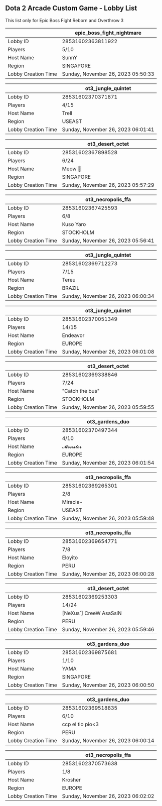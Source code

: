 ## Dota 2 Arcade Custom Game - Lobby List

This list only for Epic Boss Fight Reborn and Overthrow 3

|  | epic_boss_fight_nightmare |
| ------ | ------ |
| Lobby ID | 28531602363811922 |
| Players | 5/10 |
| Host Name | SunnY |
| Region | SINGAPORE |
| Lobby Creation Time | Sunday, November 26, 2023 05:50:33 |


|  | ot3_jungle_quintet |
| ------ | ------ |
| Lobby ID | 28531602370371871 |
| Players | 4/15 |
| Host Name | Trell |
| Region | USEAST |
| Lobby Creation Time | Sunday, November 26, 2023 06:01:41 |


|  | ot3_desert_octet |
| ------ | ------ |
| Lobby ID | 28531602367898528 |
| Players | 6/24 |
| Host Name | Meow 🐾 |
| Region | SINGAPORE |
| Lobby Creation Time | Sunday, November 26, 2023 05:57:29 |


|  | ot3_necropolis_ffa |
| ------ | ------ |
| Lobby ID | 28531602367425593 |
| Players | 6/8 |
| Host Name | Kuso Yaro |
| Region | STOCKHOLM |
| Lobby Creation Time | Sunday, November 26, 2023 05:56:41 |


|  | ot3_jungle_quintet |
| ------ | ------ |
| Lobby ID | 28531602369712273 |
| Players | 7/15 |
| Host Name | Tereu |
| Region | BRAZIL |
| Lobby Creation Time | Sunday, November 26, 2023 06:00:34 |


|  | ot3_jungle_quintet |
| ------ | ------ |
| Lobby ID | 28531602370051349 |
| Players | 14/15 |
| Host Name | Endeavor |
| Region | EUROPE |
| Lobby Creation Time | Sunday, November 26, 2023 06:01:08 |


|  | ot3_desert_octet |
| ------ | ------ |
| Lobby ID | 28531602369338846 |
| Players | 7/24 |
| Host Name | "Catch the bus" |
| Region | STOCKHOLM |
| Lobby Creation Time | Sunday, November 26, 2023 05:59:55 |


|  | ot3_gardens_duo |
| ------ | ------ |
| Lobby ID | 28531602370497344 |
| Players | 4/10 |
| Host Name | 𝓜𝓸𝓷𝓼𝓽𝓮𝓻 |
| Region | EUROPE |
| Lobby Creation Time | Sunday, November 26, 2023 06:01:54 |


|  | ot3_necropolis_ffa |
| ------ | ------ |
| Lobby ID | 28531602369265301 |
| Players | 2/8 |
| Host Name | Miracle- |
| Region | USEAST |
| Lobby Creation Time | Sunday, November 26, 2023 05:59:48 |


|  | ot3_necropolis_ffa |
| ------ | ------ |
| Lobby ID | 28531602369654771 |
| Players | 7/8 |
| Host Name | Eloyito |
| Region | PERU |
| Lobby Creation Time | Sunday, November 26, 2023 06:00:28 |


|  | ot3_desert_octet |
| ------ | ------ |
| Lobby ID | 28531602369253303 |
| Players | 14/24 |
| Host Name | [NeXus`] CreeW AsaSsiN |
| Region | PERU |
| Lobby Creation Time | Sunday, November 26, 2023 05:59:46 |


|  | ot3_gardens_duo |
| ------ | ------ |
| Lobby ID | 28531602369875681 |
| Players | 1/10 |
| Host Name | YAMA |
| Region | SINGAPORE |
| Lobby Creation Time | Sunday, November 26, 2023 06:00:50 |


|  | ot3_gardens_duo |
| ------ | ------ |
| Lobby ID | 28531602369518835 |
| Players | 6/10 |
| Host Name | ccp el tio pio<3 |
| Region | PERU |
| Lobby Creation Time | Sunday, November 26, 2023 06:00:14 |


|  | ot3_necropolis_ffa |
| ------ | ------ |
| Lobby ID | 28531602370573638 |
| Players | 1/8 |
| Host Name | Krosher |
| Region | EUROPE |
| Lobby Creation Time | Sunday, November 26, 2023 06:02:02 |


